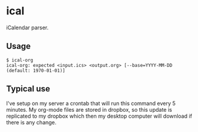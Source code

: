 # ical

iCalendar parser.

## Usage

    $ ical-org
    ical-org: expected <input.ics> <output.org> [--base=YYYY-MM-DD (default: 1970-01-01)]

## Typical use

I've setup on my server a crontab that will run this command every 5
minutes. My org-mode files are stored in dropbox, so this update is
replicated to my dropbox which then my desktop computer will download
if there is any change.
